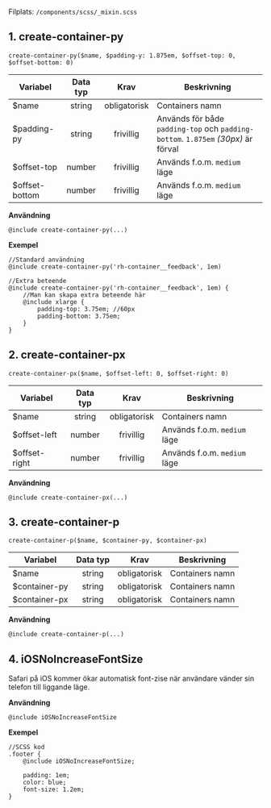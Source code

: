 Filplats: `/components/scss/_mixin.scss`

## 1. create-container-py
`create-container-py($name, $padding-y: 1.875em, $offset-top: 0, $offset-bottom: 0)`

|Variabel|Data typ|Krav|Beskrivning|
|---|:---:|:---:|---|
|$name|string|obligatorisk|Containers namn|
|$padding-py|string|frivillig|Används för både `padding-top` och `padding-bottom`. `1.875em` _(30px)_ är förval|
|$offset-top|number|frivillig|Används f.o.m. `medium` läge|
|$offset-bottom|number|frivillig|Används f.o.m. `medium` läge|

__Användning__

`@include create-container-py(...)`

__Exempel__

```
//Standard användning
@include create-container-py('rh-container__feedback', 1em)

//Extra beteende
@include create-container-py('rh-container__feedback', 1em) {
    //Man kan skapa extra beteende här
    @include xlarge {
        padding-top: 3.75em; //60px
        padding-bottom: 3.75em;
    }
}
```

## 2. create-container-px
`create-container-px($name, $offset-left: 0, $offset-right: 0)`

|Variabel|Data typ|Krav|Beskrivning|
|---|:---:|:---:|---|
|$name|string|obligatorisk|Containers namn|
|$offset-left|number|frivillig|Används f.o.m. `medium` läge|
|$offset-right|number|frivillig|Används f.o.m. `medium` läge|

__Användning__

`@include create-container-px(...)`

## 3. create-container-p
`create-container-p($name, $container-py, $container-px)`

|Variabel|Data typ|Krav|Beskrivning|
|---|:---:|:---:|---|
|$name|string|obligatorisk|Containers namn|
|$container-py|string|obligatorisk|Containers namn|
|$container-px|string|obligatorisk|Containers namn|

__Användning__

`@include create-container-p(...)`

## 4. iOSNoIncreaseFontSize
Safari på iOS kommer ökar automatisk font-zise när användare vänder sin telefon till liggande läge.

__Användning__

`@include iOSNoIncreaseFontSize`

__Exempel__
```
//SCSS kod
.footer {
    @include iOSNoIncreaseFontSize;

    padding: 1em;
    color: blue;
    font-size: 1.2em;
}
```
